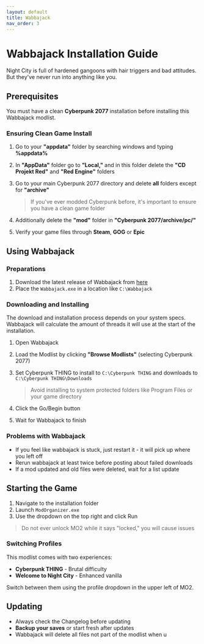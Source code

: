 ```yaml
---
layout: default
title: Wabbajack
nav_order: 3
---
```


# Wabbajack Installation Guide

Night City is full of hardened gangoons with hair triggers and bad attitudes. But they've never run into anything like you.

## Prerequisites

You must have a clean **Cyberpunk 2077** installation before installing this Wabbajack modlist.

### Ensuring Clean Game Install

1. Go to your **"appdata"** folder by searching windows and typing **%appdata%**

2. In **"AppData"** folder go to **"Local,"** and in this folder delete the **"CD Projekt Red"** and **"Red Engine"** folders

3. Go to your main Cyberpunk 2077 directory and delete **all** folders except for **"archive"**
   > If you've ever modded Cyberpunk before, it's important to ensure you have a clean game folder

4. Additionally delete the **"mod"** folder in **"Cyberpunk 2077/archive/pc/"**

5. Verify your game files through **Steam**, **GOG** or **Epic**

## Using Wabbajack

### Preparations

1. Download the latest release of Wabbajack from [here](https://github.com/wabbajack-tools/wabbajack/releases)
2. Place the `Wabbajack.exe` in a location like `C:\Wabbajack`

### Downloading and Installing

The download and installation process depends on your system specs. Wabbajack will calculate the amount of threads it will use at the start of the installation.

1. Open Wabbajack
2. Load the Modlist by clicking **"Browse Modlists"** (selecting Cyberpunk 2077)
3. Set Cyberpunk THING to install to `C:\Cyberpunk THING` and downloads to `C:\Cyberpunk THING\Downloads`
   > Avoid installing to system protected folders like Program Files or your game directory

4. Click the Go/Begin button
5. Wait for Wabbajack to finish

### Problems with Wabbajack

- If you feel like wabbajack is stuck, just restart it - it will pick up where you left off
- Rerun wabbajack at least twice before posting about failed downloads
- If a mod updated and old files were deleted, wait for a list update

## Starting the Game

1. Navigate to the installation folder
2. Launch `ModOrganizer.exe`
3. Use the dropdown on the top right and click Run

> Do not ever unlock MO2 while it says "locked," you will cause issues

### Switching Profiles

This modlist comes with two experiences:
- **Cyberpunk THING** - Brutal difficulty
- **Welcome to Night City** - Enhanced vanilla

Switch between them using the profile dropdown in the upper left of MO2.

## Updating

- Always check the Changelog before updating
- **Backup your saves** or start fresh after updates
- Wabbajack will delete all files not part of the modlist when u
